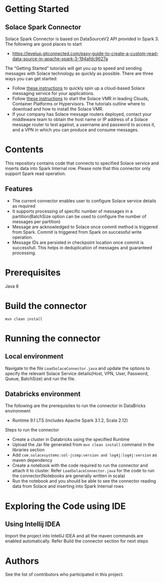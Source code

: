 # Getting Started
## Solace Spark Connector
Solace Spark Connector is based on DataSourceV2 API provided in Spark 3. The following are good places to start

* https://levelup.gitconnected.com/easy-guide-to-create-a-custom-read-data-source-in-apache-spark-3-194afdc9627a

The "Getting Started" tutorials will get you up to speed and sending messages with Solace technology as quickly as possible. There are three ways you can get started:

* Follow [these instructions](https://cloud.solace.com/learn/group_getting_started/ggs_signup.html) to quickly spin up a cloud-based Solace messaging service for your applications.
* Follow [these instructions](https://docs.solace.com/Solace-SW-Broker-Set-Up/Setting-Up-SW-Brokers.htm) to start the Solace VMR in leading Clouds, Container Platforms or Hypervisors. The tutorials outline where to download and how to install the Solace VMR.
* If your company has Solace message routers deployed, contact your middleware team to obtain the host name or IP address of a Solace message router to test against, a username and password to access it, and a VPN in which you can produce and consume messages.

# Contents

This repository contains code that connects to specified Solace service and inserts data into Spark Internal row. Please note that this connector only support Spark read operation.

## Features

* The current connector enables user to configure Solace service details as required
* It supports processing of specific number of messages in a partition(BatchSize option can be used to configure the number of messages per partition)
* Message are acknowledged to Solace once commit method is triggered from Spark. Commit is triggered from Spark on successful write operation.
* Message IDs are persisted in checkpoint location once commit is successfull. This helps in deduplication of messages and guaranteed processing.

# Prerequisites

Java 8

# Build the connector

`mvn clean install`

# Running the connector

## Local environment

Navigate to the file `LoadSolaceConnector.java` and update the options to specify the relevant Solace Service details(Host, VPN, User, Password, Queue, BatchSize) and run the file.

## Databricks environment

The following are the prerequisites to run the connector in DataBricks environment

* Runtime 9.1 LTS (includes Apache Spark 3.1.2, Scala 2.12)

Steps to run the connector

* Create a cluster in Databricks using the specified Runtime
* Upload the Jar file generated from `mvn clean install` command in the libraries section
* Add `com.solacesystems:sol-jcsmp:version and log4j:log4j:version` as maven dependency
* Create a notebook with the code required to run the connector and attach it to cluster. Refer `LoadSolaceConnector.java` for the code to run the connector(Notebooks are generally written in scala)
* Run the notebook and you should be able to see the connector reading data from Solace and inserting into Spark Internal rows

# Exploring the Code using IDE

## Using Intellij IDEA

Import the project into IntelliJ IDEA and all the maven commands are enabled automatically. Refer Build the connector section for next steps

# Authors

See the list of contributors who participated in this project.

 




